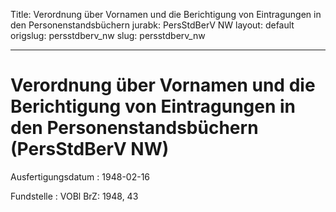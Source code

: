 Title: Verordnung über Vornamen und die Berichtigung von Eintragungen in den Personenstandsbüchern
jurabk: PersStdBerV NW
layout: default
origslug: persstdberv_nw
slug: persstdberv_nw

---

# Verordnung über Vornamen und die Berichtigung von Eintragungen in den Personenstandsbüchern (PersStdBerV NW)

Ausfertigungsdatum
:   1948-02-16

Fundstelle
:   VOBl BrZ: 1948, 43

